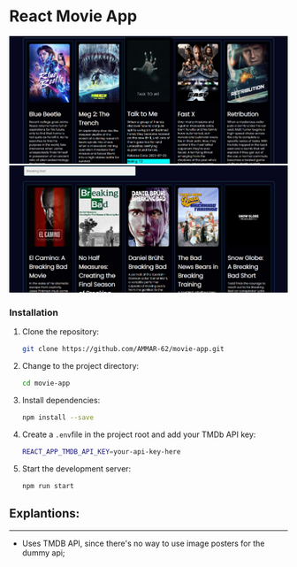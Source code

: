 # React Movie App

![App Screenshot](./src/assets/images/Screenshot%202023-09-25%20010607.png)
![App Screenshot](./src/assets/images/Screenshot%202023-09-25%20010639.png)

### Installation

1. Clone the repository:

   ```bash
   git clone https://github.com/AMMAR-62/movie-app.git
   ```

2. Change to the project directory:
    ```bash
    cd movie-app
    ```
3. Install dependencies:
    ```bash
    npm install --save
    ```
4. Create a `.env`file in the project root and add your TMDb API key:

    ```bash
    REACT_APP_TMDB_API_KEY=your-api-key-here
    ```

5. Start the development server:

    ```bash
    npm run start
    ```

## Explantions:
---
 - Uses TMDB API, since there's no way to use image posters for the dummy api;